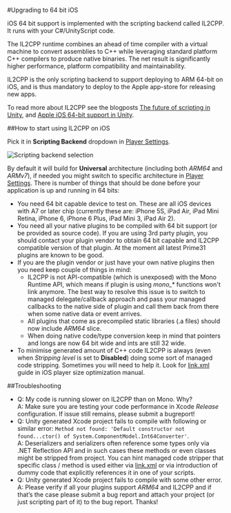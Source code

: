 #Upgrading to 64 bit iOS

iOS 64 bit support is implemented with the scripting backend called IL2CPP. It runs with your C#/UnityScript code.

The IL2CPP runtime combines an ahead of time compiler with a virtual machine to convert assemblies to C++ while leveraging standard platform C++ compilers to produce native binaries. The net result is significantly higher performance, platform compatibility and maintainability.

IL2CPP is the only scripting backend to support deploying to ARM 64-bit on iOS, and is thus mandatory to deploy to the Apple app-store for releasing new apps.

To read more about IL2CPP see the blogposts [The future of scripting in Unity](http://blogs.unity3d.com/2014/05/20/the-future-of-scripting-in-unity/), and [Apple iOS 64-bit support in Unity](http://blogs.unity3d.com/2014/11/20/apple-ios-64-bit-support-in-unity/).

##How to start using IL2CPP on iOS

Pick it in __Scripting Backend__ dropdown in [Player Settings](class-PlayerSettings).

![Scripting backend selection](../uploads/Main/ScriptingBackendSelection.png)

By default it will build for __Universal__ architecture (including both _ARM64_ and _ARMv7_), if needed you might switch to specific architecture in [Player Settings](class-PlayerSettings). There is number of things that should be done before your application is up and running in 64 bits:

* You need 64 bit capable device to test on. These are all iOS devices with A7 or later chip (currently these are: iPhone 5S, iPad Air, iPad Mini Retina, iPhone 6, iPhone 6 Plus, iPad Mini 3, iPad Air 2).
* You need all your native plugins to be compiled with 64 bit support (or be provided as source code). If you are using 3rd party plugin, you should contact your plugin vendor to obtain 64 bit capable and IL2CPP compatible version of that plugin. At the moment all latest Prime31 plugins are known to be good.
* If you are the plugin vendor or just have your own native plugins then you need keep couple of things in mind:
    * IL2CPP is not API-compatible (which is unexposed) with the Mono Runtime API, which means if plugin is using _mono\_\*_ functions won't link anymore. The best way to resolve this issue is to switch to managed delegate/callback approach and pass your managed callbacks to the native side of plugin and call them back from there when some native data or event arrives.
    * All plugins that come as precompiled static libraries (.a files) should now include _ARM64_ slice.
    * When doing native code/type conversion keep in mind that pointers and longs are now 64 bit wide and ints are still 32 wide.
* To minimise generated amount of C++ code IL2CPP is always (even when _Stripping level_ is set to __Disabled__) doing some sort of managed code stripping. Sometimes you will need to help it. Look for [link.xml](iphone-playerSizeOptimization) guide in iOS player size optimization manual.

##Troubleshooting
* Q: My code is running slower on IL2CPP than on Mono. Why?  
A: Make sure you are testing your code performance in Xcode _*Release*_ configuration. If issue still remains, please submit a bugreport! 
* Q: Unity generated Xcode project fails to compile with following or similar error: `Method not found: 'Default constructor not found...ctor() of System.ComponentModel.Int64Converter'`.   
A: Deserializers and serializers often reference some types only via .NET Reflection API and in such cases these methods or even classes might be stripped from project. You can hint managed code stripper that specific class / method is used either via [link.xml](iphone-playerSizeOptimization) or via introduction of dummy code that explicitly references it in one of your scripts.
* Q: Unity generated Xcode project fails to compile with some other error.  
A: Please verify if all your plugins support _ARM64_ and IL2CPP and if that’s the case please submit a bug report and attach your project (or just scripting part of it) to the bug report. Thanks!





